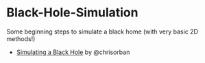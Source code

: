 # Black-Hole-Simulation
Some beginning steps to simulate a black home (with very basic 2D methods!)

* [Simulating a Black Hole](https://www.asc.ohio-state.edu/orban.14/stemcoding/blackhole.html) by @chrisorban
